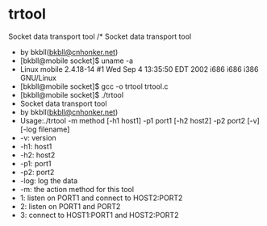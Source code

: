 trtool
======

Socket data transport tool
/* Socket data transport tool
* by bkbll(bkbll@cnhonker.net)
* [bkbll@mobile socket]$ uname -a
* Linux mobile 2.4.18-14 #1 Wed Sep 4 13:35:50 EDT 2002 i686 i686 i386 GNU/Linux
* [bkbll@mobile socket]$ gcc -o trtool trtool.c
* [bkbll@mobile socket]$ ./trtool
* Socket data transport tool
* by bkbll(bkbll@cnhonker.net)
* Usage:./trtool -m method [-h1 host1] -p1 port1 [-h2 host2] -p2 port2 [-v] [-log filename]
* -v: version
* -h1: host1
* -h2: host2
* -p1: port1
* -p2: port2
* -log: log the data
* -m: the action method for this tool
* 1: listen on PORT1 and connect to HOST2:PORT2
* 2: listen on PORT1 and PORT2
* 3: connect to HOST1:PORT1 and HOST2:PORT2
